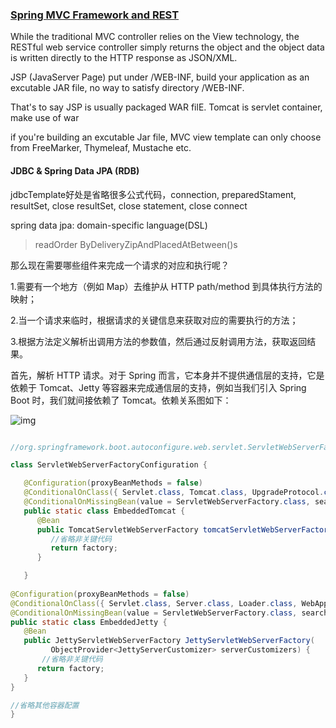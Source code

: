 

### [Spring MVC Framework and REST](https://www.genuitec.com/spring-frameworkrestcontroller-vs-controller/#:~:text=Spring%20MVC%20Framework%20and%20REST&text=While%20the%20traditional%20MVC%20controller,HTTP%20response%20as%20JSON%2FXML.)

 While the traditional MVC controller relies on the View technology, the RESTful web service controller simply returns the object and the object data is written directly to the HTTP response as JSON/XML. 



JSP (JavaServer Page) put under /WEB-INF, build your application as an excutable JAR file, no way to satisfy directory /WEB-INF.

That's to say JSP is usually packaged WAR filE. Tomcat is servlet container, make use of war

if you're building an excutable Jar file, MVC view template can only choose from FreeMarker, Thymeleaf, Mustache etc.



#### JDBC & Spring Data JPA (RDB)

jdbcTemplate好处是省略很多公式代码，connection, preparedStament, resultSet, close resultSet, close statement, close connect

spring data jpa: domain-specific language(DSL)

> readOrder ByDeliveryZipAndPlacedAtBetween()s
>



那么现在需要哪些组件来完成一个请求的对应和执行呢？

1.需要有一个地方（例如 Map）去维护从 HTTP path/method 到具体执行方法的映射；

2.当一个请求来临时，根据请求的关键信息来获取对应的需要执行的方法；

3.根据方法定义解析出调用方法的参数值，然后通过反射调用方法，获取返回结果。



首先，解析 HTTP 请求。对于 Spring 而言，它本身并不提供通信层的支持，它是依赖于 Tomcat、Jetty 等容器来完成通信层的支持，例如当我们引入 Spring Boot 时，我们就间接依赖了 Tomcat。依赖关系图如下：

![img](https://static001.geekbang.org/resource/image/45/44/456dc47793b0f99c9c2d193027f0ed44.png)

```java

//org.springframework.boot.autoconfigure.web.servlet.ServletWebServerFactoryConfiguration

class ServletWebServerFactoryConfiguration {

   @Configuration(proxyBeanMethods = false)
   @ConditionalOnClass({ Servlet.class, Tomcat.class, UpgradeProtocol.class })
   @ConditionalOnMissingBean(value = ServletWebServerFactory.class, search = SearchStrategy.CURRENT)
   public static class EmbeddedTomcat {
      @Bean
      public TomcatServletWebServerFactory tomcatServletWebServerFactory(
         //省略非关键代码
         return factory;
      }

   }
   
@Configuration(proxyBeanMethods = false)
@ConditionalOnClass({ Servlet.class, Server.class, Loader.class, WebAppContext.class })
@ConditionalOnMissingBean(value = ServletWebServerFactory.class, search = SearchStrategy.CURRENT)
public static class EmbeddedJetty {
   @Bean
   public JettyServletWebServerFactory JettyServletWebServerFactory(
         ObjectProvider<JettyServerCustomizer> serverCustomizers) {
       //省略非关键代码
      return factory;
   }
}

//省略其他容器配置
}


```

